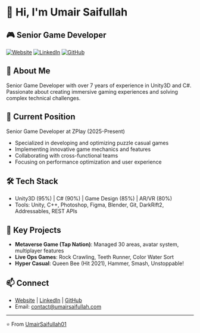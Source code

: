 # 👋 Hi, I'm Umair Saifullah

## 🎮 Senior Game Developer

[![Website](https://img.shields.io/badge/Website-umairsaifullah.com-blue)](https://umairsaifullah.com)
[![LinkedIn](https://img.shields.io/badge/LinkedIn-umairsaifullah01-blue)](https://linkedin.com/in/umairsaifullah01)
[![GitHub](https://img.shields.io/badge/GitHub-UmairSaifullah01-black)](https://github.com/UmairSaifullah01)

## 🚀 About Me

Senior Game Developer with over 7 years of experience in Unity3D and C#. Passionate about creating immersive gaming experiences and solving complex technical challenges.

## 💼 Current Position

Senior Game Developer at ZPlay (2025-Present)

- Specialized in developing and optimizing puzzle casual games
- Implementing innovative game mechanics and features
- Collaborating with cross-functional teams
- Focusing on performance optimization and user experience

## 🛠️ Tech Stack

- Unity3D (95%) | C# (90%) | Game Design (85%) | AR/VR (80%)
- Tools: Unity, C++, Photoshop, Figma, Blender, Git, DarkRift2, Addressables, REST APIs

## 🎯 Key Projects

- **Metaverse Game (Tap Nation)**: Managed 30 areas, avatar system, multiplayer features
- **Live Ops Games**: Rock Crawling, Teeth Runner, Color Water Sort
- **Hyper Casual**: Queen Bee (Hit 2021), Hammer, Smash, Unstoppable!

## 📫 Connect

- [Website](https://umairsaifullah.com) | [LinkedIn](https://linkedin.com/in/umairsaifullah01) | [GitHub](https://github.com/UmairSaifullah01)
- Email: contact@umairsaifullah.com

---

⭐️ From [UmairSaifullah01](https://github.com/UmairSaifullah01)
